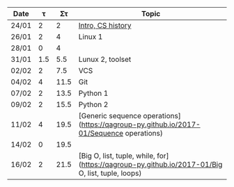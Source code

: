 Date  | τ   | Στ   | Topic
----- | --- | ---- | ----
24/01 | 2   | 2    | [Intro, CS history](https://qagroup-py.github.io/2017-01/Intro)
26/01 | 2   | 4    | Linux 1
28/01 | 0   | 4    |
31/01 | 1.5 | 5.5  | Lunux 2, toolset
02/02 | 2   | 7.5  | VCS
04/02 | 4   | 11.5 | Git
07/02 | 2   | 13.5 | Python 1
09/02 | 2   | 15.5 | Python 2
11/02 | 4   | 19.5 | [Generic sequence operations](https://qagroup-py.github.io/2017-01/Sequence operations)
14/02 | 0   | 19.5 |
16/02 | 2   | 21.5 | [Big O, list, tuple, while, for](https://qagroup-py.github.io/2017-01/Big O, list, tuple, loops)

